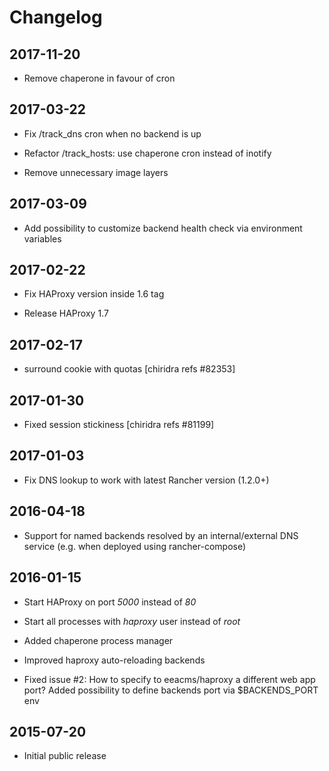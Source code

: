 # Changelog


## 2017-11-20

- Remove chaperone in favour of cron

## 2017-03-22

- Fix /track_dns cron when no backend is up

- Refactor /track_hosts: use chaperone cron instead of inotify

- Remove unnecessary image layers

## 2017-03-09

- Add possibility to customize backend health check via environment variables

## 2017-02-22

- Fix HAProxy version inside 1.6 tag

- Release HAProxy 1.7

## 2017-02-17

- surround cookie with quotas [chiridra refs #82353]

## 2017-01-30

- Fixed session stickiness [chiridra refs #81199]

## 2017-01-03

- Fix DNS lookup to work with latest Rancher version (1.2.0+)

## 2016-04-18

- Support for named backends resolved by an internal/external DNS service (e.g. when deployed using rancher-compose)

## 2016-01-15

- Start HAProxy on port *5000* instead of *80*

- Start all processes with *haproxy* user instead of *root*

- Added chaperone process manager

- Improved haproxy auto-reloading backends

- Fixed issue #2: How to specify to eeacms/haproxy a different web app port?
  Added possibility to define backends port via $BACKENDS_PORT env

## 2015-07-20

- Initial public release
